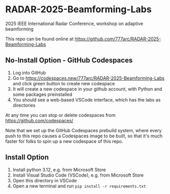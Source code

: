 # RADAR-2025-Beamforming-Labs

2025 IEEE International Radar Conference, workshop on adaptive beamforming

This repo can be found online at https://github.com/777arc/RADAR-2025-Beamforming-Labs

## No-Install Option - GitHub Codespaces

1. Log into GitHub
2. Go to https://codespaces.new/777arc/RADAR-2025-Beamforming-Labs and click green button to create new codespace
3. It will create a new codespace in your github account, with Python and some packages preinstalled
4. You should see a web-based VSCode interface, which has the labs as directories

At any time you can stop or delete codespaces from https://github.com/codespaces/

Note that we set up the GitHub Codespaces prebuild system, where every push to this repo causes a Codespaces image to be built, so that it's much faster for folks to spin up a new codespace of this repo.

## Install Option

1. Install python 3.12, e.g. from Microsoft Store
2. Install Visual Studio Code (VSCode), e.g. from Microsoft Store
3. Open this directory in VSCode
4. Open a new terminal and run `pip install -r requirements.txt`

